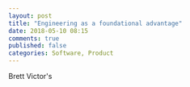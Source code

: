 ```yaml
---
layout: post
title: "Engineering as a foundational advantage"
date: 2018-05-10 08:15
comments: true
published: false
categories: Software, Product
---
```


Brett Victor's 
